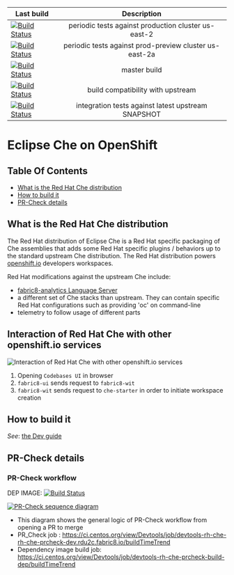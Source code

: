| Last build        | Description           |
| ------------- |:-------------:|
| [![Build Status](https://ci.centos.org/buildStatus/icon?job=devtools-rh-che-periodic-prod-2)](https://ci.centos.org/view/Devtools/job/devtools-rh-che-periodic-prod-2/) | periodic tests against production cluster us-east-2 |
| [![Build Status](https://ci.centos.org/buildStatus/icon?job=devtools-rh-che-periodic-prod-preview-2a)](https://ci.centos.org/view/Devtools/job/devtools-rh-che-periodic-prod-preview-2a/) | periodic tests against prod-preview cluster us-east-2a |
| [![Build Status](https://ci.centos.org/buildStatus/icon?job=devtools-rh-che-build-che-credentials-master)](https://ci.centos.org/view/Devtools/job/devtools-rh-che-build-che-credentials-master/) | master build |
| [![Build Status](https://ci.codenvycorp.com/buildStatus/icon?job=rh-che-ci-master)](https://ci.codenvycorp.com/job/rh-che-ci-master/) | build compatibility with upstream |
| [![Build Status](https://ci.centos.org/buildStatus/icon?job=devtools-rh-che-rh-che-compatibility-test-dev.rdu2c.fabric8.io)](https://ci.centos.org/view/Devtools/job/devtools-rh-che-rh-che-compatibility-test-dev.rdu2c.fabric8.io/) | integration tests against latest upstream SNAPSHOT |


# Eclipse Che on OpenShift 

## Table Of Contents

* [What is the Red Hat Che distribution](#what-is-the-red-hat-che-distribution)
* [How to build it](#how-to-build-it)
* [PR-Check details](#pr-check-details)

## What is the Red Hat Che distribution

The Red Hat distribution of Eclipse Che is a Red Hat specific packaging of Che assemblies
that adds some Red Hat specific plugins / behaviors up to the standard upstream Che
distribution. The Red Hat distribution powers [openshift.io](https://openshift.io) developers workspaces.

Red Hat modifications against the upstream Che include:

* [fabric8-analytics Language Server](https://github.com/fabric8-analytics/fabric8-analytics-lsp-server)
* a different set of Che stacks than upstream. They can contain specific Red Hat configurations such as providing 'oc' on command-line
* telemetry to follow usage of different parts

## Interaction of Red Hat Che with other openshift.io services

![Interaction of Red Hat Che with other openshift.io services](https://user-images.githubusercontent.com/1461122/48473793-8213aa80-e7f9-11e8-8bc1-75549c771438.png)

1. Opening `Codebases UI` in browser
2. `fabric8-ui` sends request to `fabric8-wit`
3. `fabric8-wit` sends request to `che-starter` in order to initiate workspace creation 

## How to build it

*See*: [the Dev guide](./dev-guide.adoc)

## PR-Check details

### PR-Check workflow

DEP IMAGE: [![Build Status](https://ci.centos.org/view/Devtools/job/devtools-rh-che-prcheck-build-dep/badge/icon)](https://ci.centos.org/view/Devtools/job/devtools-rh-che-prcheck-build-dep/)

[![PR-Check sequence diagram](https://raw.githubusercontent.com/redhat-developer/rh-che/master/documentation/rh-che-prcheck/pr_check_general_squence_diagram.svg)](https://raw.githubusercontent.com/redhat-developer/rh-che/master/documentation/rh-che-prcheck/pr_check_general_squence_diagram.plantuml)

- This diagram shows the general logic of PR-Check workflow from opening a PR to merge
- PR_Check job : https://ci.centos.org/view/Devtools/job/devtools-rh-che-rh-che-prcheck-dev.rdu2c.fabric8.io/buildTimeTrend
- Dependency image build job: https://ci.centos.org/view/Devtools/job/devtools-rh-che-prcheck-build-dep/buildTimeTrend



